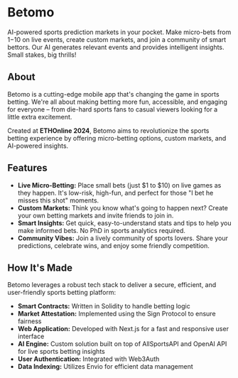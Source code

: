 # Betomo

AI-powered sports prediction markets in your pocket. Make micro-bets from $1-$10 on live events, create custom markets, and join a community of smart bettors. Our AI generates relevant events and provides intelligent insights. Small stakes, big thrills!

## About

Betomo is a cutting-edge mobile app that's changing the game in sports betting. We're all about making betting more fun, accessible, and engaging for everyone – from die-hard sports fans to casual viewers looking for a little extra excitement.

Created at **ETHOnline 2024**, Betomo aims to revolutionize the sports betting experience by offering micro-betting options, custom markets, and AI-powered insights.

## Features

- **Live Micro-Betting:** Place small bets (just $1 to $10) on live games as they happen. It's low-risk, high-fun, and perfect for those "I bet he misses this shot" moments.
- **Custom Markets:** Think you know what's going to happen next? Create your own betting markets and invite friends to join in.
- **Smart Insights:** Get quick, easy-to-understand stats and tips to help you make informed bets. No PhD in sports analytics required.
- **Community Vibes:** Join a lively community of sports lovers. Share your predictions, celebrate wins, and enjoy some friendly competition.

## How It's Made

Betomo leverages a robust tech stack to deliver a secure, efficient, and user-friendly sports betting platform:

- **Smart Contracts:** Written in Solidity to handle betting logic
- **Market Attestation:** Implemented using the Sign Protocol to ensure fairness
- **Web Application:** Developed with Next.js for a fast and responsive user interface
- **AI Engine:** Custom solution built on top of AllSportsAPI and OpenAI API for live sports betting insights
- **User Authentication:** Integrated with Web3Auth
- **Data Indexing:** Utilizes Envio for efficient data management
